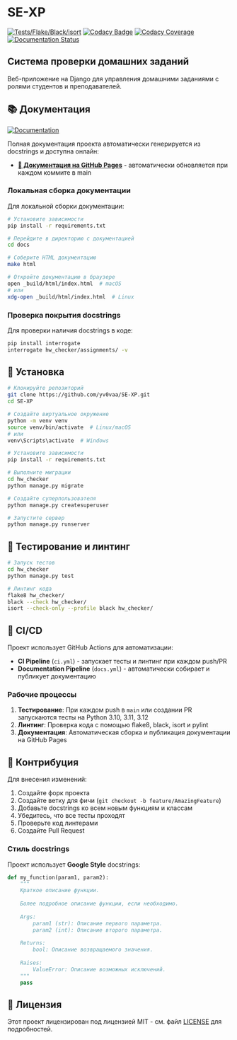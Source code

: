 # SE-XP

[![Tests/Flake/Black/isort](https://github.com/yv0vaa/SE-XP/actions/workflows/ci.yml/badge.svg?branch=main)](https://github.com/yv0vaa/SE-XP/actions/workflows/ci.yml)
[![Codacy Badge](https://app.codacy.com/project/badge/Grade/PROJECT_ID)](https://app.codacy.com/gh/yv0vaa/SE-XP/dashboard)
[![Codacy Coverage](https://app.codacy.com/project/badge/Coverage/PROJECT_ID)](https://app.codacy.com/gh/yv0vaa/SE-XP/dashboard)
[![Documentation Status](https://github.com/yv0vaa/SE-XP/actions/workflows/docs.yml/badge.svg?branch=main)](https://github.com/yv0vaa/SE-XP/actions/workflows/docs.yml)

## Система проверки домашних заданий

Веб-приложение на Django для управления домашними заданиями с ролями студентов и преподавателей.

## 📚 Документация

[![Documentation](https://img.shields.io/badge/docs-GitHub%20Pages-blue?style=flat-square&logo=github)](https://yv0vaa.github.io/SE-XP/)

Полная документация проекта автоматически генерируется из docstrings и доступна онлайн:

- **[📖 Документация на GitHub Pages](https://yv0vaa.github.io/SE-XP/)** - автоматически обновляется при каждом коммите в main

### Локальная сборка документации

Для локальной сборки документации:

```bash
# Установите зависимости
pip install -r requirements.txt

# Перейдите в директорию с документацией
cd docs

# Соберите HTML документацию
make html

# Откройте документацию в браузере
open _build/html/index.html  # macOS
# или
xdg-open _build/html/index.html  # Linux
```

### Проверка покрытия docstrings

Для проверки наличия docstrings в коде:

```bash
pip install interrogate
interrogate hw_checker/assignments/ -v
```

## 🚀 Установка

```bash
# Клонируйте репозиторий
git clone https://github.com/yv0vaa/SE-XP.git
cd SE-XP

# Создайте виртуальное окружение
python -m venv venv
source venv/bin/activate  # Linux/macOS
# или
venv\Scripts\activate  # Windows

# Установите зависимости
pip install -r requirements.txt

# Выполните миграции
cd hw_checker
python manage.py migrate

# Создайте суперпользователя
python manage.py createsuperuser

# Запустите сервер
python manage.py runserver
```

## 🧪 Тестирование и линтинг

```bash
# Запуск тестов
cd hw_checker
python manage.py test

# Линтинг кода
flake8 hw_checker/
black --check hw_checker/
isort --check-only --profile black hw_checker/
```

## 📖 CI/CD

Проект использует GitHub Actions для автоматизации:

- **CI Pipeline** (`ci.yml`) - запускает тесты и линтинг при каждом push/PR
- **Documentation Pipeline** (`docs.yml`) - автоматически собирает и публикует документацию

### Рабочие процессы

1. **Тестирование**: При каждом push в `main` или создании PR запускаются тесты на Python 3.10, 3.11, 3.12
2. **Линтинг**: Проверка кода с помощью flake8, black, isort и pylint
3. **Документация**: Автоматическая сборка и публикация документации на GitHub Pages

## 🤝 Контрибуция

Для внесения изменений:

1. Создайте форк проекта
2. Создайте ветку для фичи (`git checkout -b feature/AmazingFeature`)
3. Добавьте docstrings ко всем новым функциям и классам
4. Убедитесь, что все тесты проходят
5. Проверьте код линтерами
6. Создайте Pull Request

### Стиль docstrings

Проект использует **Google Style** docstrings:

```python
def my_function(param1, param2):
    """
    Краткое описание функции.
    
    Более подробное описание функции, если необходимо.
    
    Args:
        param1 (str): Описание первого параметра.
        param2 (int): Описание второго параметра.
        
    Returns:
        bool: Описание возвращаемого значения.
        
    Raises:
        ValueError: Описание возможных исключений.
    """
    pass
```

## 📄 Лицензия

Этот проект лицензирован под лицензией MIT - см. файл [LICENSE](LICENSE) для подробностей.
